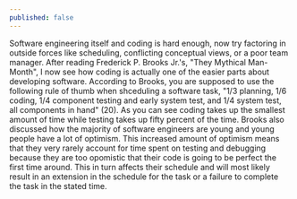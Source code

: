 ```yaml
---
published: false
---
```

Software engineering itself and coding is hard enough, now try factoring in outside forces like scheduling, conflicting conceptual views, or a poor team manager. After reading Frederick P. Brooks Jr.'s, "They Mythical Man-Month", I now see how coding is actually one of the easier parts about developing software. According to Brooks, you are supposed to use the following rule of thumb when shceduling a software task, "1/3 planning, 1/6 coding, 1/4 component testing and early system test, and 1/4 system test, all components in hand" (20). As you can see coding takes up the smallest amount of time while testing takes up fifty percent of the time. Brooks also discussed how the majority of software engineers are young and young people have a lot of optimism. This increased amount of optimism means that they very rarely account for time spent on testing and debugging because they are too opomistic that their code is going to be perfect the first time around. This in turn affects their schedule and will most likely result in  an extension in the schedule for the task or a failure to complete the task in the stated time.
